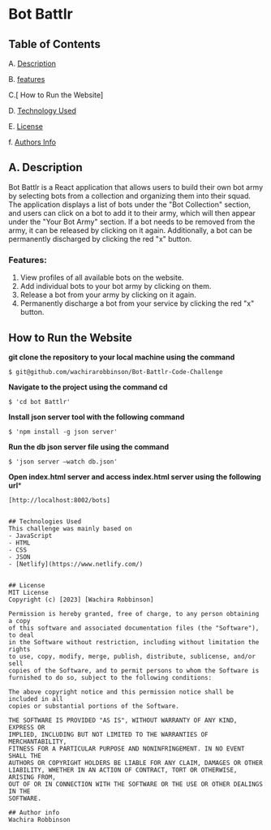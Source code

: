 # Bot Battlr 

## Table of Contents

A. [Description](#description)

B. [features](#features)

C.[ How to Run the Website]

D. [Technology Used](#technology-used)

E. [License](#license)

f. [Authors Info](#authors-info)

## A. Description

Bot Battlr is a React application that allows users to build their own bot army by selecting bots from a collection and organizing them into their squad. The application displays a list of bots under the "Bot Collection" section, and users can click on a bot to add it to their army, which will then appear under the "Your Bot Army" section. If a bot needs to be removed from the army, it can be released by clicking on it again. Additionally, a bot can be permanently discharged by clicking the red "x" button.

### Features:

1. View profiles of all available bots on the website.
2. Add individual bots to your bot army by clicking on them.
3. Release a bot from your army by clicking on it again.
4. Permanently discharge a bot from your service by clicking the red "x" button.

## How to Run the Website

**git clone the repository to your local machine using the command**

```
$ git@github.com/wachirarobbinson/Bot-Battlr-Code-Challenge
```

**Navigate to the project using the command cd**
```
$ 'cd bot Battlr'
```
**Install json server tool with the following command**
```
$ 'npm install -g json server'
```

**Run the db json server file using the command**

```
$ 'json server –watch db.json'
```

**Open index.html server and access index.html server using the following url***

```
[http://localhost:8002/bots]


## Technologies Used
This challenge was mainly based on
- JavaScript
- HTML
- CSS
- JSON
- [Netlify](https://www.netlify.com/)
  

## License
MIT License
Copyright (c) [2023] [Wachira Robbinson]

Permission is hereby granted, free of charge, to any person obtaining a copy
of this software and associated documentation files (the "Software"), to deal
in the Software without restriction, including without limitation the rights
to use, copy, modify, merge, publish, distribute, sublicense, and/or sell
copies of the Software, and to permit persons to whom the Software is
furnished to do so, subject to the following conditions:

The above copyright notice and this permission notice shall be included in all
copies or substantial portions of the Software.

THE SOFTWARE IS PROVIDED "AS IS", WITHOUT WARRANTY OF ANY KIND, EXPRESS OR
IMPLIED, INCLUDING BUT NOT LIMITED TO THE WARRANTIES OF MERCHANTABILITY,
FITNESS FOR A PARTICULAR PURPOSE AND NONINFRINGEMENT. IN NO EVENT SHALL THE
AUTHORS OR COPYRIGHT HOLDERS BE LIABLE FOR ANY CLAIM, DAMAGES OR OTHER
LIABILITY, WHETHER IN AN ACTION OF CONTRACT, TORT OR OTHERWISE, ARISING FROM,
OUT OF OR IN CONNECTION WITH THE SOFTWARE OR THE USE OR OTHER DEALINGS IN THE
SOFTWARE.

## Author info
Wachira Robbinson

